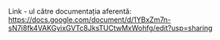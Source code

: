 Link - ul către documentația aferentă: https://docs.google.com/document/d/1YBxZm7n-sN7i8fk4VAKGyixGVTc8JksTUCtwMxWohfg/edit?usp=sharing
